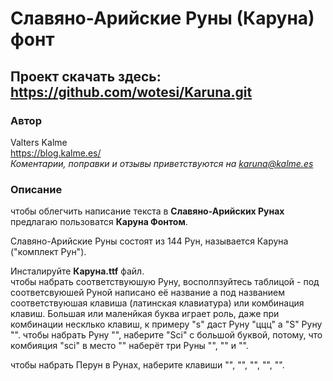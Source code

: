 # Славяно-Арийские Руны (Каруна) фонт
## Проект скачать здесь: https://github.com/wotesi/Karuna.git
### Автор
Valters Kalme  
https://blog.kalme.es/  
*Коментарии, поправки и отзывы приветствуются на karuna@kalme.es*
### Описание
чтобы облегчить написание текста в **Славяно-Арийских Рунах** предлагаю пользоватся **Каруна Фонтом**.

Славяно-Арийские Руны состоят из 144 Рун, называется Каруна ("комплект Рун").

Инсталируйте **Каруна.ttf** файл.  
чтобы набрать соответствуюшую Руну, восполпзуйтесь таблицой - под соответсвуюшей Руной написано её название а под названием
соответствуюшая клавиша (латинская клавиатура) или комбинация клавиш. Большая или маленйкая буква играет роль, даже при комбинации
несклько клавиш, к примеру "s" даст Руну "ццц" а "S" Руну "". чтобы набрать Руну "", наберите "Sci" с большой буквой, потому, что
комбияция "sci" в место "" наберёт три Руны "", "" и "".

чтобы набрать Перун в Рунах, наберите клавиши "", "", "", "", "".
